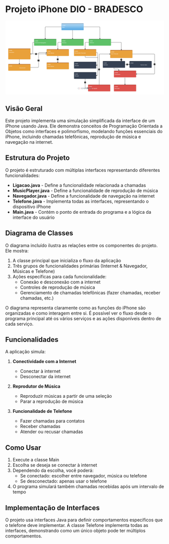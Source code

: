 # Projeto iPhone DIO - BRADESCO

<img src="UML.jpg">

## Visão Geral
Este projeto implementa uma simulação simplificada da interface de um iPhone usando Java. Ele demonstra conceitos de Programação Orientada a Objetos como interfaces e polimorfismo, modelando funções essenciais do iPhone, incluindo chamadas telefônicas, reprodução de música e navegação na internet.

## Estrutura do Projeto
O projeto é estruturado com múltiplas interfaces representando diferentes funcionalidades:

- **Ligacao.java** - Define a funcionalidade relacionada a chamadas
- **MusicPlayer.java** - Define a funcionalidade de reprodução de música
- **Navegador.java** - Define a funcionalidade de navegação na internet
- **Telefone.java** - Implementa todas as interfaces, representando o dispositivo iPhone
- **Main.java** - Contém o ponto de entrada do programa e a lógica da interface do usuário

## Diagrama de Classes
O diagrama incluído ilustra as relações entre os componentes do projeto. Ele mostra:

1. A classe principal que inicializa o fluxo da aplicação
2. Três grupos de funcionalidades primárias (Internet & Navegador, Músicas e Telefone)
3. Ações específicas para cada funcionalidade:
    - Conexão e desconexão com a internet
    - Controles de reprodução de música
    - Gerenciamento de chamadas telefônicas (fazer chamadas, receber chamadas, etc.)

O diagrama representa claramente como as funções do iPhone são organizadas e como interagem entre si. É possível ver o fluxo desde o programa principal até os vários serviços e as ações disponíveis dentro de cada serviço.

## Funcionalidades
A aplicação simula:

1. **Conectividade com a Internet**
    - Conectar à internet
    - Desconectar da internet

2. **Reprodutor de Música**
    - Reproduzir músicas a partir de uma seleção
    - Parar a reprodução de música

3. **Funcionalidade de Telefone**
    - Fazer chamadas para contatos
    - Receber chamadas
    - Atender ou recusar chamadas

## Como Usar
1. Execute a classe Main
2. Escolha se deseja se conectar à internet
3. Dependendo da escolha, você poderá:
    - Se conectado: escolher entre navegador, música ou telefone
    - Se desconectado: apenas usar o telefone
4. O programa simulará também chamadas recebidas após um intervalo de tempo

## Implementação de Interfaces
O projeto usa interfaces Java para definir comportamentos específicos que o telefone deve implementar. A classe Telefone implementa todas as interfaces, demonstrando como um único objeto pode ter múltiplos comportamentos.
